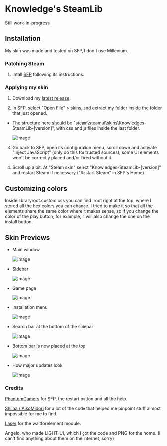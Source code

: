 # Knowledge's SteamLib

Still work-in-progress

## Installation

My skin was made and tested on SFP, I don't use Millenium.

### Patching Steam

1. Intall [SFP](https://github.com/PhantomGamers/SFP#readme) following its instructions.

### Applying my skin

1. Download my [latest release](https://github.com/Potato95/Knowledges-SteamLib/releases/latest).

2. In SFP, select "Open File" > skins, and extract my folder inside the folder that just opened.
- The structure here should be "steam\steamui\skins\Knowledges-SteamLib-\[version]\", with css and js files inside the last folder.
  
  ![image](https://i.imgur.com/0VJkp7W.png)

3. Go back to SFP, open its configuration menu, scroll down and activate "Inject JavaScript" (only do this for trusted sources), some UI elements won't be correctly placed and/or fixed without it.

4. Scroll up a bit. At "Steam skin" select "Knowledges-SteamLib-\[version]" and restart Steam if necessary ("Restart Steam" in SFP's Home)

## Customizing colors

Inside libraryroot.custom.css you can find :root right at the top, where I stored all the hex colors you can change. I tried to make it so that all the elements share the same color where it makes sense, so if you change the color of the play button, for example, it will also change the one on the install button.

## Skin Previews

- Main window
  
  ![image](https://i.imgur.com/hKxjoAy.png)

- Sidebar
  
  ![image](https://i.imgur.com/IZQhehz.png)

- Game page
  
  ![image](https://i.imgur.com/mCvDRvr.png)

- Installation menu
  
  ![image](https://i.imgur.com/2ubBT3R.png)

- Search bar at the bottom of the sidebar
  
  ![image](https://i.imgur.com/loEXdgr.png)

- Bottom bar is now placed at the top
  
  ![image](https://i.imgur.com/gK8jhuJ.png)

- How major updates look
  
  ![image](https://i.imgur.com/8q1HTfI.png)

### Credits
[PhantomGamers](https://github.com/PhantomGamers) for SFP, the restart button and all the help.

[Shiina / AikoMidori](https://github.com/AikoMidori) for a lot of the code that helped me pinpoint stuff almost impossible for me to find.

[Laser](https://github.com/LaserFlash) for the waitforelement module.

Angelo, who made LIGHT-UI, which I got the code and PNG for the home. (I can't find anything about them on the internet, sorry)
